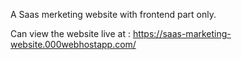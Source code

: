 A Saas merketing website with frontend part only.

Can view the website live at : https://saas-marketing-website.000webhostapp.com/
